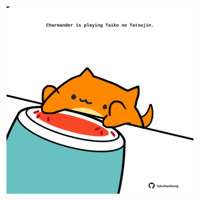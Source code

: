 <!-- built at 29/03/2023, 18:08:39 UTC -->
<p align="center">
  <img width="500" height="500" src="./ReadmeImage.svg">
</p>
